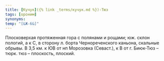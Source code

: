 ```yaml
---
title: [Кучук]({% link _terms/кучук.md %})-Тюз
tags: [ороним]
synonyms:
temp: "[&Ж-6&]"
---
```


Плосковерхая протяженная гора с полянами и рощами; юж. склон пологий, а к С, в
сторону л. борта Чернореченского каньона, скальные обрывы. В 3,5 км. к ЮВ от нп
Морозовка (Севаст.), к В от г. Биюк-Тюз – тюрк. тюз – плоскость, плоский.
